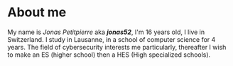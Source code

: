 # About me
My name is _Jonas Petitpierre_ aka _**jonas52**_, I'm 16 years old, I live in Switzerland.
I study in Lausanne, in a school of computer science for 4 years. The field of cybersecurity interests me particularly, thereafter I wish to make an ES (higher school) then a HES (High specialized schools).
